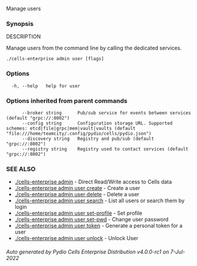 Manage users

### Synopsis


DESCRIPTION

  Manage users from the command line by calling the dedicated services.


```
./cells-enterprise admin user [flags]
```

### Options

```
  -h, --help   help for user
```

### Options inherited from parent commands

```
      --broker string      Pub/sub service for events between services (default "grpc://:8002")
      --config string      Configuration storage URL. Supported schemes: etcd|file|grpc|mem|vault|vaults (default "file:///home/teamcity/.config/pydio/cells/pydio.json")
      --discovery string   Registry and pub/sub (default "grpc://:8002")
      --registry string    Registry used to contact services (default "grpc://:8002")
```

### SEE ALSO

* [./cells-enterprise admin](./cells-enterprise-admin)	 - Direct Read/Write access to Cells data
* [./cells-enterprise admin user create](./cells-enterprise-admin-user-create)	 - Create a user
* [./cells-enterprise admin user delete](./cells-enterprise-admin-user-delete)	 - Delete a user
* [./cells-enterprise admin user search](./cells-enterprise-admin-user-search)	 - List all users or search them by login
* [./cells-enterprise admin user set-profile](./cells-enterprise-admin-user-set-profile)	 - Set profile
* [./cells-enterprise admin user set-pwd](./cells-enterprise-admin-user-set-pwd)	 - Change user password
* [./cells-enterprise admin user token](./cells-enterprise-admin-user-token)	 - Generate a personal token for a user
* [./cells-enterprise admin user unlock](./cells-enterprise-admin-user-unlock)	 - Unlock User

###### Auto generated by Pydio Cells Enterprise Distribution v4.0.0-rc1 on 7-Jul-2022
